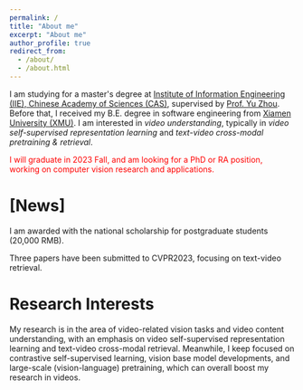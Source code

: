 ```yaml
---
permalink: /
title: "About me"
excerpt: "About me"
author_profile: true
redirect_from: 
  - /about/
  - /about.html
---
```


I am studying for a master's degree at [Institute of Information Engineering (IIE), Chinese Academy of Sciences (CAS)](https://www.iie.ac.cn/), supervised by [Prof. Yu Zhou](https://people.ucas.ac.cn/~yuzhou). Before that, I received my B.E. degree in software engineering from [Xiamen University (XMU)](https://www.xmu.edu.cn/). I am interested in *video understanding*, typically in *video self-supervised representation learning* and *text-video cross-modal pretraining & retrieval*.

<p><font color="red">I will graduate in 2023 Fall, and am looking for a PhD or RA position, working on computer vision research and applications.</font></p>

\[News\]
===
<p>I am awarded with the national scholarship for postgraduate students (20,000 RMB).</p>
<p>Three papers have been submitted to CVPR2023, focusing on text-video retrieval.</p>

Research Interests
======
My research is in the area of video-related vision tasks and video content understanding, with an emphasis on video self-supervised representation learning and text-video cross-modal retrieval. Meanwhile, I keep focused on contrastive self-supervised learning, vision base model developments, and large-scale (vision-language) pretraining, which can overall boost my research in videos.

